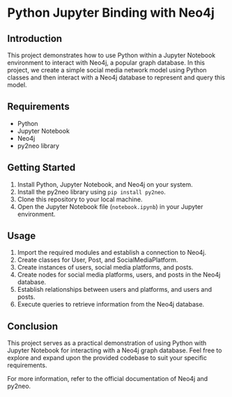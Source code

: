 # Python Jupyter Binding with Neo4j

## Introduction

This project demonstrates how to use Python within a Jupyter Notebook environment to interact with Neo4j, a popular graph database. In this project, we create a simple social media network model using Python classes and then interact with a Neo4j database to represent and query this model.

## Requirements

- Python
- Jupyter Notebook
- Neo4j
- py2neo library

## Getting Started

1. Install Python, Jupyter Notebook, and Neo4j on your system.
2. Install the py2neo library using `pip install py2neo`.
3. Clone this repository to your local machine.
4. Open the Jupyter Notebook file (`notebook.ipynb`) in your Jupyter environment.

## Usage

1. Import the required modules and establish a connection to Neo4j.
2. Create classes for User, Post, and SocialMediaPlatform.
3. Create instances of users, social media platforms, and posts.
4. Create nodes for social media platforms, users, and posts in the Neo4j database.
5. Establish relationships between users and platforms, and users and posts.
6. Execute queries to retrieve information from the Neo4j database.


## Conclusion

This project serves as a practical demonstration of using Python with Jupyter Notebook for interacting with a Neo4j graph database. Feel free to explore and expand upon the provided codebase to suit your specific requirements.

For more information, refer to the official documentation of Neo4j and py2neo.